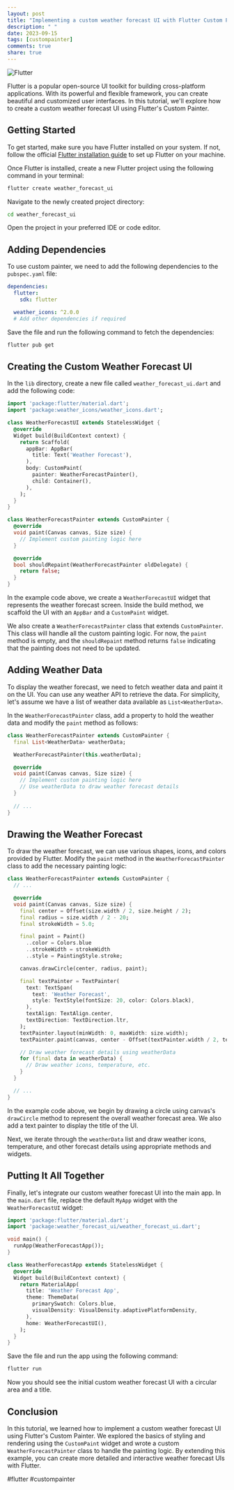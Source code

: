 ```yaml
---
layout: post
title: "Implementing a custom weather forecast UI with Flutter Custom Painter"
description: " "
date: 2023-09-15
tags: [custompainter]
comments: true
share: true
---
```


![Flutter](https://images.unsplash.com/photo-1611624249883-93f5c3b7511c)

Flutter is a popular open-source UI toolkit for building cross-platform applications. With its powerful and flexible framework, you can create beautiful and customized user interfaces. In this tutorial, we'll explore how to create a custom weather forecast UI using Flutter's Custom Painter.

## Getting Started

To get started, make sure you have Flutter installed on your system. If not, follow the official [Flutter installation guide](https://flutter.dev/docs/get-started/install) to set up Flutter on your machine.

Once Flutter is installed, create a new Flutter project using the following command in your terminal:

```bash
flutter create weather_forecast_ui
```

Navigate to the newly created project directory:

```bash
cd weather_forecast_ui
```

Open the project in your preferred IDE or code editor.

## Adding Dependencies

To use custom painter, we need to add the following dependencies to the `pubspec.yaml` file:

```yaml
dependencies:
  flutter:
    sdk: flutter

  weather_icons: ^2.0.0
  # Add other dependencies if required
```

Save the file and run the following command to fetch the dependencies:

```bash
flutter pub get
```

## Creating the Custom Weather Forecast UI 

In the `lib` directory, create a new file called `weather_forecast_ui.dart` and add the following code:

```dart
import 'package:flutter/material.dart';
import 'package:weather_icons/weather_icons.dart';

class WeatherForecastUI extends StatelessWidget {
  @override
  Widget build(BuildContext context) {
    return Scaffold(
      appBar: AppBar(
        title: Text('Weather Forecast'),
      ),
      body: CustomPaint(
        painter: WeatherForecastPainter(),
        child: Container(),
      ),
    );
  }
}

class WeatherForecastPainter extends CustomPainter {
  @override
  void paint(Canvas canvas, Size size) {
    // Implement custom painting logic here
  }

  @override
  bool shouldRepaint(WeatherForecastPainter oldDelegate) {
    return false;
  }
}
```

In the example code above, we create a `WeatherForecastUI` widget that represents the weather forecast screen. Inside the build method, we scaffold the UI with an `AppBar` and a `CustomPaint` widget.

We also create a `WeatherForecastPainter` class that extends `CustomPainter`. This class will handle all the custom painting logic. For now, the `paint` method is empty, and the `shouldRepaint` method returns `false` indicating that the painting does not need to be updated.

## Adding Weather Data

To display the weather forecast, we need to fetch weather data and paint it on the UI. You can use any weather API to retrieve the data. For simplicity, let's assume we have a list of weather data available as `List<WeatherData>`.

In the `WeatherForecastPainter` class, add a property to hold the weather data and modify the `paint` method as follows:

```dart
class WeatherForecastPainter extends CustomPainter {
  final List<WeatherData> weatherData;

  WeatherForecastPainter(this.weatherData);

  @override
  void paint(Canvas canvas, Size size) {
    // Implement custom painting logic here
    // Use weatherData to draw weather forecast details
  }
  
  // ...
}
```

## Drawing the Weather Forecast

To draw the weather forecast, we can use various shapes, icons, and colors provided by Flutter. Modify the `paint` method in the `WeatherForecastPainter` class to add the necessary painting logic:

```dart
class WeatherForecastPainter extends CustomPainter {
  // ...

  @override
  void paint(Canvas canvas, Size size) {
    final center = Offset(size.width / 2, size.height / 2);
    final radius = size.width / 2 - 20;
    final strokeWidth = 5.0;

    final paint = Paint()
      ..color = Colors.blue
      ..strokeWidth = strokeWidth
      ..style = PaintingStyle.stroke;

    canvas.drawCircle(center, radius, paint);

    final textPainter = TextPainter(
      text: TextSpan(
        text: 'Weather Forecast',
        style: TextStyle(fontSize: 20, color: Colors.black),
      ),
      textAlign: TextAlign.center,
      textDirection: TextDirection.ltr,
    );
    textPainter.layout(minWidth: 0, maxWidth: size.width);
    textPainter.paint(canvas, center - Offset(textPainter.width / 2, textPainter.height / 2));

    // Draw weather forecast details using weatherData
    for (final data in weatherData) {
      // Draw weather icons, temperature, etc.
    }
  }

  // ...
}
```

In the example code above, we begin by drawing a circle using canvas's `drawCircle` method to represent the overall weather forecast area. We also add a text painter to display the title of the UI.

Next, we iterate through the `weatherData` list and draw weather icons, temperature, and other forecast details using appropriate methods and widgets.

## Putting It All Together

Finally, let's integrate our custom weather forecast UI into the main app. In the `main.dart` file, replace the default `MyApp` widget with the `WeatherForecastUI` widget:

```dart
import 'package:flutter/material.dart';
import 'package:weather_forecast_ui/weather_forecast_ui.dart';

void main() {
  runApp(WeatherForecastApp());
}

class WeatherForecastApp extends StatelessWidget {
  @override
  Widget build(BuildContext context) {
    return MaterialApp(
      title: 'Weather Forecast App',
      theme: ThemeData(
        primarySwatch: Colors.blue,
        visualDensity: VisualDensity.adaptivePlatformDensity,
      ),
      home: WeatherForecastUI(),
    );
  }
}
```

Save the file and run the app using the following command:

```bash
flutter run
```

Now you should see the initial custom weather forecast UI with a circular area and a title.

## Conclusion

In this tutorial, we learned how to implement a custom weather forecast UI using Flutter's Custom Painter. We explored the basics of styling and rendering using the `CustomPaint` widget and wrote a custom `WeatherForecastPainter` class to handle the painting logic. By extending this example, you can create more detailed and interactive weather forecast UIs with Flutter.

#flutter #custompainter